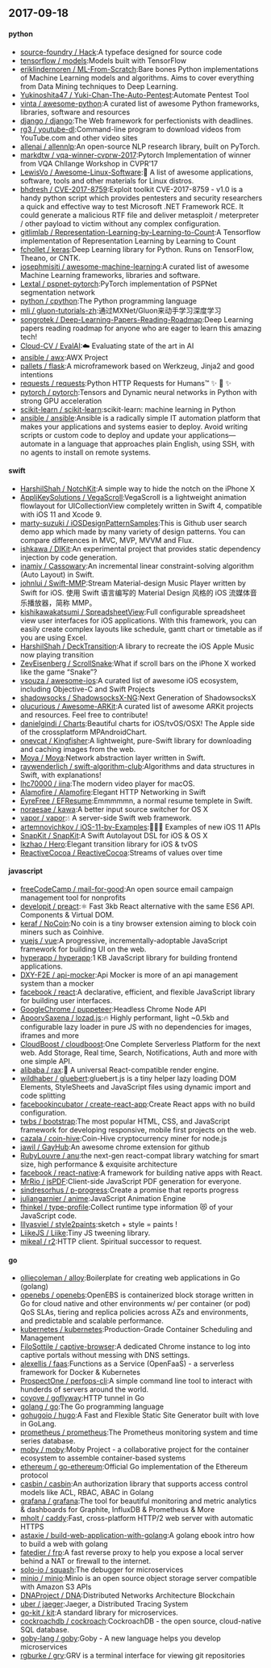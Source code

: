 ## 2017-09-18

#### python
* [source-foundry / Hack](https://github.com/source-foundry/Hack):A typeface designed for source code
* [tensorflow / models](https://github.com/tensorflow/models):Models built with TensorFlow
* [eriklindernoren / ML-From-Scratch](https://github.com/eriklindernoren/ML-From-Scratch):Bare bones Python implementations of Machine Learning models and algorithms. Aims to cover everything from Data Mining techniques to Deep Learning.
* [Yukinoshita47 / Yuki-Chan-The-Auto-Pentest](https://github.com/Yukinoshita47/Yuki-Chan-The-Auto-Pentest):Automate Pentest Tool
* [vinta / awesome-python](https://github.com/vinta/awesome-python):A curated list of awesome Python frameworks, libraries, software and resources
* [django / django](https://github.com/django/django):The Web framework for perfectionists with deadlines.
* [rg3 / youtube-dl](https://github.com/rg3/youtube-dl):Command-line program to download videos from YouTube.com and other video sites
* [allenai / allennlp](https://github.com/allenai/allennlp):An open-source NLP research library, built on PyTorch.
* [markdtw / vqa-winner-cvprw-2017](https://github.com/markdtw/vqa-winner-cvprw-2017):Pytorch Implementation of winner from VQA Chllange Workshop in CVPR'17
* [LewisVo / Awesome-Linux-Software](https://github.com/LewisVo/Awesome-Linux-Software):🐧 A list of awesome applications, software, tools and other materials for Linux distros.
* [bhdresh / CVE-2017-8759](https://github.com/bhdresh/CVE-2017-8759):Exploit toolkit CVE-2017-8759 - v1.0 is a handy python script which provides pentesters and security researchers a quick and effective way to test Microsoft .NET Framework RCE. It could generate a malicious RTF file and deliver metasploit / meterpreter / other payload to victim without any complex configuration.
* [gitlimlab / Representation-Learning-by-Learning-to-Count](https://github.com/gitlimlab/Representation-Learning-by-Learning-to-Count):A Tensorflow implementation of Representation Learning by Learning to Count
* [fchollet / keras](https://github.com/fchollet/keras):Deep Learning library for Python. Runs on TensorFlow, Theano, or CNTK.
* [josephmisiti / awesome-machine-learning](https://github.com/josephmisiti/awesome-machine-learning):A curated list of awesome Machine Learning frameworks, libraries and software.
* [Lextal / pspnet-pytorch](https://github.com/Lextal/pspnet-pytorch):PyTorch implementation of PSPNet segmentation network
* [python / cpython](https://github.com/python/cpython):The Python programming language
* [mli / gluon-tutorials-zh](https://github.com/mli/gluon-tutorials-zh):通过MXNet/Gluon来动手学习深度学习
* [songrotek / Deep-Learning-Papers-Reading-Roadmap](https://github.com/songrotek/Deep-Learning-Papers-Reading-Roadmap):Deep Learning papers reading roadmap for anyone who are eager to learn this amazing tech!
* [Cloud-CV / EvalAI](https://github.com/Cloud-CV/EvalAI):☁️ Evaluating state of the art in AI
* [ansible / awx](https://github.com/ansible/awx):AWX Project
* [pallets / flask](https://github.com/pallets/flask):A microframework based on Werkzeug, Jinja2 and good intentions
* [requests / requests](https://github.com/requests/requests):Python HTTP Requests for Humans™ ✨ 🍰 ✨
* [pytorch / pytorch](https://github.com/pytorch/pytorch):Tensors and Dynamic neural networks in Python with strong GPU acceleration
* [scikit-learn / scikit-learn](https://github.com/scikit-learn/scikit-learn):scikit-learn: machine learning in Python
* [ansible / ansible](https://github.com/ansible/ansible):Ansible is a radically simple IT automation platform that makes your applications and systems easier to deploy. Avoid writing scripts or custom code to deploy and update your applications— automate in a language that approaches plain English, using SSH, with no agents to install on remote systems.

#### swift
* [HarshilShah / NotchKit](https://github.com/HarshilShah/NotchKit):A simple way to hide the notch on the iPhone X
* [AppliKeySolutions / VegaScroll](https://github.com/AppliKeySolutions/VegaScroll):VegaScroll is a lightweight animation flowlayout for UICollectionView completely written in Swift 4, compatible with iOS 11 and Xcode 9.
* [marty-suzuki / iOSDesignPatternSamples](https://github.com/marty-suzuki/iOSDesignPatternSamples):This is Github user search demo app which made by many variety of design patterns. You can compare differences in MVC, MVP, MVVM and Flux.
* [ishkawa / DIKit](https://github.com/ishkawa/DIKit):An experimental project that provides static dependency injection by code generation.
* [inamiy / Cassowary](https://github.com/inamiy/Cassowary):An incremental linear constraint-solving algorithm (Auto Layout) in Swift.
* [johnlui / Swift-MMP](https://github.com/johnlui/Swift-MMP):Stream Material-design Music Player written by Swift for iOS. 使用 Swift 语言编写的 Material Design 风格的 iOS 流媒体音乐播放器，简称 MMP。
* [kishikawakatsumi / SpreadsheetView](https://github.com/kishikawakatsumi/SpreadsheetView):Full configurable spreadsheet view user interfaces for iOS applications. With this framework, you can easily create complex layouts like schedule, gantt chart or timetable as if you are using Excel.
* [HarshilShah / DeckTransition](https://github.com/HarshilShah/DeckTransition):A library to recreate the iOS Apple Music now playing transition
* [ZevEisenberg / ScrollSnake](https://github.com/ZevEisenberg/ScrollSnake):What if scroll bars on the iPhone X worked like the game “Snake”?
* [vsouza / awesome-ios](https://github.com/vsouza/awesome-ios):A curated list of awesome iOS ecosystem, including Objective-C and Swift Projects
* [shadowsocks / ShadowsocksX-NG](https://github.com/shadowsocks/ShadowsocksX-NG):Next Generation of ShadowsocksX
* [olucurious / Awesome-ARKit](https://github.com/olucurious/Awesome-ARKit):A curated list of awesome ARKit projects and resources. Feel free to contribute!
* [danielgindi / Charts](https://github.com/danielgindi/Charts):Beautiful charts for iOS/tvOS/OSX! The Apple side of the crossplatform MPAndroidChart.
* [onevcat / Kingfisher](https://github.com/onevcat/Kingfisher):A lightweight, pure-Swift library for downloading and caching images from the web.
* [Moya / Moya](https://github.com/Moya/Moya):Network abstraction layer written in Swift.
* [raywenderlich / swift-algorithm-club](https://github.com/raywenderlich/swift-algorithm-club):Algorithms and data structures in Swift, with explanations!
* [lhc70000 / iina](https://github.com/lhc70000/iina):The modern video player for macOS.
* [Alamofire / Alamofire](https://github.com/Alamofire/Alamofire):Elegant HTTP Networking in Swift
* [EyreFree / EFResume](https://github.com/EyreFree/EFResume):Emmmmmn, a normal resume templete in Swift.
* [noraesae / kawa](https://github.com/noraesae/kawa):A better input source switcher for OS X
* [vapor / vapor](https://github.com/vapor/vapor):💧 A server-side Swift web framework.
* [artemnovichkov / iOS-11-by-Examples](https://github.com/artemnovichkov/iOS-11-by-Examples):👨🏻‍💻 Examples of new iOS 11 APIs
* [SnapKit / SnapKit](https://github.com/SnapKit/SnapKit):A Swift Autolayout DSL for iOS & OS X
* [lkzhao / Hero](https://github.com/lkzhao/Hero):Elegant transition library for iOS & tvOS
* [ReactiveCocoa / ReactiveCocoa](https://github.com/ReactiveCocoa/ReactiveCocoa):Streams of values over time

#### javascript
* [freeCodeCamp / mail-for-good](https://github.com/freeCodeCamp/mail-for-good):An open source email campaign management tool for nonprofits
* [developit / preact](https://github.com/developit/preact):⚛️ Fast 3kb React alternative with the same ES6 API. Components & Virtual DOM.
* [keraf / NoCoin](https://github.com/keraf/NoCoin):No coin is a tiny browser extension aiming to block coin miners such as Coinhive.
* [vuejs / vue](https://github.com/vuejs/vue):A progressive, incrementally-adoptable JavaScript framework for building UI on the web.
* [hyperapp / hyperapp](https://github.com/hyperapp/hyperapp):1 KB JavaScript library for building frontend applications.
* [DXY-F2E / api-mocker](https://github.com/DXY-F2E/api-mocker):Api Mocker is more of an api management system than a mocker
* [facebook / react](https://github.com/facebook/react):A declarative, efficient, and flexible JavaScript library for building user interfaces.
* [GoogleChrome / puppeteer](https://github.com/GoogleChrome/puppeteer):Headless Chrome Node API
* [ApoorvSaxena / lozad.js](https://github.com/ApoorvSaxena/lozad.js):🔥 Highly performant, light ~0.5kb and configurable lazy loader in pure JS with no dependencies for images, iframes and more
* [CloudBoost / cloudboost](https://github.com/CloudBoost/cloudboost):One Complete Serverless Platform for the next web. Add Storage, Real time, Search, Notifications, Auth and more with one simple API.
* [alibaba / rax](https://github.com/alibaba/rax):🎩 A universal React-compatible render engine.
* [wildhaber / gluebert](https://github.com/wildhaber/gluebert):gluebert.js is a tiny helper lazy loading DOM Elements, StyleSheets and JavaScript files using dynamic import and code splitting
* [facebookincubator / create-react-app](https://github.com/facebookincubator/create-react-app):Create React apps with no build configuration.
* [twbs / bootstrap](https://github.com/twbs/bootstrap):The most popular HTML, CSS, and JavaScript framework for developing responsive, mobile first projects on the web.
* [cazala / coin-hive](https://github.com/cazala/coin-hive):Coin-Hive cryptocurrency miner for node.js
* [jawil / GayHub](https://github.com/jawil/GayHub):An awesome chrome extension for github
* [RubyLouvre / anu](https://github.com/RubyLouvre/anu):the next-gen react-compat library watching for smart size, high performance & exquisite architecture
* [facebook / react-native](https://github.com/facebook/react-native):A framework for building native apps with React.
* [MrRio / jsPDF](https://github.com/MrRio/jsPDF):Client-side JavaScript PDF generation for everyone.
* [sindresorhus / p-progress](https://github.com/sindresorhus/p-progress):Create a promise that reports progress
* [juliangarnier / anime](https://github.com/juliangarnier/anime):JavaScript Animation Engine
* [fhinkel / type-profile](https://github.com/fhinkel/type-profile):Collect runtime type information 😻 of your JavaScript code.
* [lllyasviel / style2paints](https://github.com/lllyasviel/style2paints):sketch + style = paints !
* [LiikeJS / Liike](https://github.com/LiikeJS/Liike):Tiny JS tweening library.
* [mikeal / r2](https://github.com/mikeal/r2):HTTP client. Spiritual successor to request.

#### go
* [olliecoleman / alloy](https://github.com/olliecoleman/alloy):Boilerplate for creating web applications in Go (golang)
* [openebs / openebs](https://github.com/openebs/openebs):OpenEBS is containerized block storage written in Go for cloud native and other environments w/ per container (or pod) QoS SLAs, tiering and replica policies across AZs and environments, and predictable and scalable performance.
* [kubernetes / kubernetes](https://github.com/kubernetes/kubernetes):Production-Grade Container Scheduling and Management
* [FiloSottile / captive-browser](https://github.com/FiloSottile/captive-browser):A dedicated Chrome instance to log into captive portals without messing with DNS settings.
* [alexellis / faas](https://github.com/alexellis/faas):Functions as a Service (OpenFaaS) - a serverless framework for Docker & Kubernetes
* [ProspectOne / perfops-cli](https://github.com/ProspectOne/perfops-cli):A simple command line tool to interact with hunderds of servers around the world.
* [coyove / goflyway](https://github.com/coyove/goflyway):HTTP tunnel in Go
* [golang / go](https://github.com/golang/go):The Go programming language
* [gohugoio / hugo](https://github.com/gohugoio/hugo):A Fast and Flexible Static Site Generator built with love in GoLang.
* [prometheus / prometheus](https://github.com/prometheus/prometheus):The Prometheus monitoring system and time series database.
* [moby / moby](https://github.com/moby/moby):Moby Project - a collaborative project for the container ecosystem to assemble container-based systems
* [ethereum / go-ethereum](https://github.com/ethereum/go-ethereum):Official Go implementation of the Ethereum protocol
* [casbin / casbin](https://github.com/casbin/casbin):An authorization library that supports access control models like ACL, RBAC, ABAC in Golang
* [grafana / grafana](https://github.com/grafana/grafana):The tool for beautiful monitoring and metric analytics & dashboards for Graphite, InfluxDB & Prometheus & More
* [mholt / caddy](https://github.com/mholt/caddy):Fast, cross-platform HTTP/2 web server with automatic HTTPS
* [astaxie / build-web-application-with-golang](https://github.com/astaxie/build-web-application-with-golang):A golang ebook intro how to build a web with golang
* [fatedier / frp](https://github.com/fatedier/frp):A fast reverse proxy to help you expose a local server behind a NAT or firewall to the internet.
* [solo-io / squash](https://github.com/solo-io/squash):The debugger for microservices
* [minio / minio](https://github.com/minio/minio):Minio is an open source object storage server compatible with Amazon S3 APIs
* [DNAProject / DNA](https://github.com/DNAProject/DNA):Distributed Networks Architecture Blockchain
* [uber / jaeger](https://github.com/uber/jaeger):Jaeger, a Distributed Tracing System
* [go-kit / kit](https://github.com/go-kit/kit):A standard library for microservices.
* [cockroachdb / cockroach](https://github.com/cockroachdb/cockroach):CockroachDB - the open source, cloud-native SQL database.
* [goby-lang / goby](https://github.com/goby-lang/goby):Goby - A new language helps you develop microservices
* [rgburke / grv](https://github.com/rgburke/grv):GRV is a terminal interface for viewing git repositories
